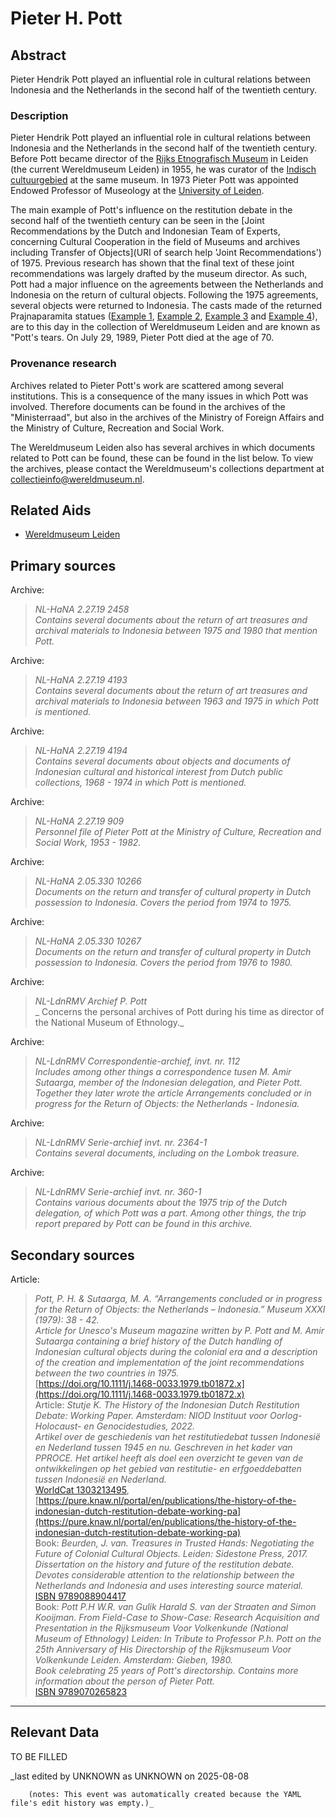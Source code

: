 
# Pieter H. Pott


## Abstract

Pieter Hendrik Pott played an influential role in cultural relations between Indonesia and the Netherlands in the second half of the twentieth century.

### Description

Pieter Hendrik Pott played an influential role in cultural relations between Indonesia and the Netherlands in the second half of the twentieth century. Before Pott became director of the [Rijks Etnografisch Museum](https://www.wikidata.org/entity/Q65850179) in Leiden (the current Wereldmuseum Leiden) in 1955, he was curator of the [Indisch cultuurgebied](https://hdl.handle.net/20.500.11840/termmaster4911) at the same museum. In 1973 Pieter Pott was appointed Endowed Professor of Museology at the [University of Leiden](http://www.wikidata.org/entity/Q156598).

The main example of Pott's influence on the restitution debate in the second half of the twentieth century can be seen in the [Joint Recommendations by the Dutch and Indonesian Team of Experts, concerning Cultural Cooperation in the field of Museums and archives including Transfer of Objects](URI of search help 'Joint Recommendations') of 1975. Previous research has shown that the final text of these joint recommendations was largely drafted by the museum director. As such, Pott had a major influence on the agreements between the Netherlands and Indonesia on the return of cultural objects. Following the 1975 agreements, several objects were returned to Indonesia. The casts made of the returned Prajnaparamita statues ([Example 1](https://hdl.handle.net/20.500.11840/916233), [Example 2](https://hdl.handle.net/20.500.11840/916234), [Example 3](https://hdl.handle.net/20.500.11840/916235) and [Example 4](https://hdl.handle.net/20.500.11840/916236)), are to this day in the collection of Wereldmuseum Leiden and are known as "Pott's tears. On July 29, 1989, Pieter Pott died at the age of 70.

### Provenance research

Archives related to Pieter Pott's work are scattered among several institutions. This is a consequence of the many issues in which Pott was involved. Therefore documents can be found in the archives of the "Ministerraad", but also in the archives of the Ministry of Foreign Affairs and the Ministry of Culture, Recreation and Social Work.
  
The Wereldmuseum Leiden also has several archives in which documents related to Pott can be found, these can be found in the list below. To view the archives, please contact the Wereldmuseum's collections department at [collectieinfo@wereldmuseum.nl](mailto:collectieinfo@wereldmuseum.nl).


## Related Aids

 - [Wereldmuseum Leiden](niveau3/English/WMLeiden_20240508.yml)  

## Primary sources

Archive:
  > *NL-HaNA 2.27.19 2458*  
> _Contains several documents about the return of art treasures and archival materials to Indonesia between 1975 and 1980 that mention Pott._  
>   
Archive:
  > *NL-HaNA 2.27.19 4193*  
> _Contains several documents about the return of art treasures and archival materials to Indonesia between 1963 and 1975 in which Pott is mentioned._  
>   
Archive:
  > *NL-HaNA 2.27.19 4194*  
> _Contains several documents about objects and documents of Indonesian cultural and historical interest from Dutch public collections, 1968 - 1974  in which Pott is mentioned._  
>   
Archive:
  > *NL-HaNA 2.27.19 909*  
> _Personnel file of Pieter Pott at the Ministry of Culture, Recreation and Social Work, 1953 - 1982._  
>   
Archive:
  > *NL-HaNA 2.05.330 10266*  
> _Documents on the return and transfer of cultural property in Dutch possession to Indonesia. Covers the period from 1974 to 1975._  
>   
Archive:
  > *NL-HaNA 2.05.330 10267*  
> _Documents on the return and transfer of cultural property in Dutch possession to Indonesia. Covers the period from 1976 to 1980._  
>   
Archive:
  > *NL-LdnRMV Archief P. Pott*  
> _ Concerns the personal archives of Pott during his time as director of the National Museum of Ethnology._  
>   
Archive:
  > *NL-LdnRMV Correspondentie-archief, invt. nr. 112*  
> _Includes among other things a correspondence tusen M. Amir Sutaarga, member of the Indonesian delegation, and Pieter Pott. Together they later wrote the article Arrangements concluded or in progress for the Return of Objects: the Netherlands - Indonesia._  
>   
Archive:
  > *NL-LdnRMV Serie-archief invt. nr. 2364-1*  
> _Contains several documents, including on the Lombok treasure._  
>   
Archive:
  > *NL-LdnRMV Serie-archief invt. nr. 360-1*  
> _Contains various documents about the 1975 trip of the Dutch delegation, of which Pott was a part. Among other things, the trip report prepared by Pott can be found in this archive._  
>   
## Secondary sources

Article:
  > *Pott, P. H. & Sutaarga, M. A.  “Arrangements concluded or in progress for the Return of Objects: the Netherlands – Indonesia.” Museum XXXI (1979): 38 - 42.*  
> _Article for Unesco's Museum magazine written by P. Pott and M. Amir Sutaarga containing a brief history of the Dutch handling of Indonesian cultural objects during the colonial era and a description of the creation and implementation of the joint recommendations between the two countries in 1975._  
> [https://doi.org/10.1111/j.1468-0033.1979.tb01872.x](https://doi.org/10.1111/j.1468-0033.1979.tb01872.x)  
Article:
  > *Stutje K. The History of the Indonesian Dutch Restitution Debate: Working Paper. Amsterdam: NIOD Instituut voor Oorlog- Holocaust- en Genocidestudies, 2022.*  
> _Artikel over de geschiedenis van het restitutiedebat tussen Indonesië en Nederland tussen 1945 en nu. Geschreven in het kader van PPROCE. Het artikel heeft als doel een overzicht te geven van de ontwikkelingen op het gebied van restitutie- en erfgoeddebatten tussen Indonesië en Nederland._  
> [WorldCat 1303213495](https://search.worldcat.org/title/1303213495), [https://pure.knaw.nl/portal/en/publications/the-history-of-the-indonesian-dutch-restitution-debate-working-pa](https://pure.knaw.nl/portal/en/publications/the-history-of-the-indonesian-dutch-restitution-debate-working-pa)  
Book:
  > *Beurden, J. van. Treasures in Trusted Hands: Negotiating the Future of Colonial Cultural Objects. Leiden: Sidestone Press, 2017.*  
> _Dissertation on the history and future of the restitution debate. Devotes considerable attention to the relationship between the Netherlands and Indonesia and uses interesting source material._  
> [ISBN 9789088904417](https://isbnsearch.org/isbn/9789088904417)  
Book:
  > *Pott P.H W.R. van Gulik Harald S. van der Straaten and Simon Kooijman. From Field-Case to Show-Case: Research Acquisition and Presentation in the Rijksmuseum Voor Volkenkunde (National Museum of Ethnology) Leiden: In Tribute to Professor P.h. Pott on the 25th Anniversary of His Directorship of the Rijksmuseum Voor Volkenkunde Leiden. Amsterdam: Gieben, 1980.*  
> _Book celebrating 25 years of Pott's directorship. Contains more information about the person of Pieter Pott._  
> [ISBN 9789070265823](https://isbnsearch.org/isbn/9789070265823)  


---
## Relevant Data 
TO BE FILLED

_last edited by UNKNOWN as UNKNOWN on 2025-08-08
        
        (notes: This event was automatically created because the YAML file's edit history was empty.)_
        